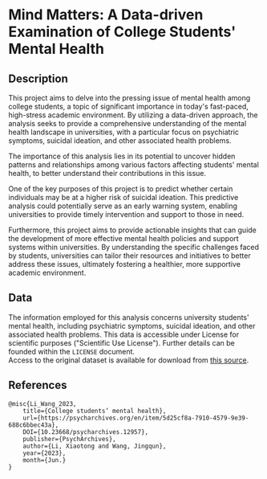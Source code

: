 # Mind Matters: A Data-driven Examination of College Students' Mental Health

## Description
This project aims to delve into the pressing issue of mental health among college students, a topic of significant importance in today's fast-paced, high-stress academic environment. By utilizing a data-driven approach, the analysis seeks to provide a comprehensive understanding of the mental health landscape in universities, with a particular focus on psychiatric symptoms, suicidal ideation, and other associated health problems.

The importance of this analysis lies in its potential to uncover hidden patterns and relationships among various factors affecting students' mental health, to better understand their contributions in this issue.

One of the key purposes of this project is to predict whether certain individuals may be at a higher risk of suicidal ideation. This predictive analysis could potentially serve as an early warning system, enabling universities to provide timely intervention and support to those in need.

Furthermore, this project aims to provide actionable insights that can guide the development of more effective mental health policies and support systems within universities. By understanding the specific challenges faced by students, universities can tailor their resources and initiatives to better address these issues, ultimately fostering a healthier, more supportive academic environment.

## Data
The information employed for this analysis concerns university students' mental health, including psychiatric symptoms, suicidal ideation, and other associated health problems. This data is accessible under License for scientific purposes ("Scientific Use License"). Further details can be founded within the `LICENSE` document.<br/>
Access to the original dataset is available for download from <a href="https://psycharchives.org/en/item/5d25cf8a-7910-4579-9e39-688c6bbec43a">this source</a>.


## References
```
@misc{Li_Wang_2023,
    title={College students’ mental health},
    url={https://psycharchives.org/en/item/5d25cf8a-7910-4579-9e39-688c6bbec43a},
    DOI={10.23668/psycharchives.12957},
    publisher={PsychArchives},
    author={Li, Xiaotong and Wang, Jingqun},
    year={2023},
    month={Jun.}
}
```
